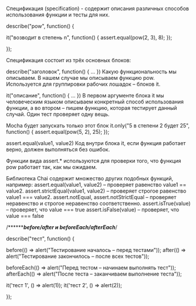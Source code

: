 Спецификация (specification) - содержит описания различных способов использования функции и тесты для них.

describe("pow", function() {

  it("возводит в степень n", function() {
    assert.equal(pow(2, 3), 8);
  });

});

Спецификация состоит из трёх основных блоков:

describe("заголовок", function() { ... })
Какую функциональность мы описываем. В нашем случае мы описываем функцию pow. Используется для группировки рабочих лошадок – блоков it.

it("описание", function() { ... })
В первом аргументе блока it мы человеческим языком описываем конкретный способ использования функции, а во втором – пишем функцию, которая тестирует данный случай. Один тест проверяет одну вещь.

Mocha будет запускать только этот блок
it.only("5 в степени 2 будет 25", function() {
assert.equal(pow(5, 2), 25);
});

assert.equal(value1, value2)
Код внутри блока it, если функция работает верно, должен выполняться без ошибок.

Функции вида assert.* используются для проверки того, что функция pow работает так, как мы ожидаем.

Библиотека Chai содержит множество других подобных функций, например:
assert.equal(value1, value2) – проверяет равенство value1 == value2.
assert.strictEqual(value1, value2) – проверяет строгое равенство value1 === value2.
assert.notEqual, assert.notStrictEqual – проверяет неравенство и строгое неравенство соответственно.
assert.isTrue(value) – проверяет, что value === true
assert.isFalse(value) – проверяет, что value === false




/*******************************before/after и beforeEach/afterEach*************************/

describe("тест", function() {

  before(() => alert("Тестирование началось – перед тестами"));
  after(() => alert("Тестирование закончилось – после всех тестов"));

  beforeEach(() => alert("Перед тестом – начинаем выполнять тест"));
  afterEach(() => alert("После теста – заканчиваем выполнение теста"));

  it('тест 1', () => alert(1));
  it('тест 2', () => alert(2));

});